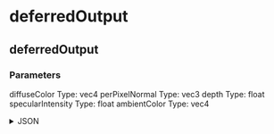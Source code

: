 # deferredOutput

## deferredOutput

### Parameters

diffuseColor
  Type: vec4
perPixelNormal
  Type: vec3
depth
  Type: float
specularIntensity
  Type: float
ambientColor
  Type: vec4

<details><summary>JSON</summary>

```
{
  "Type": "deferredOutput",
  "Name": "deferredOutput",
  "Category": 7,
  "InputPins": [
    {
      "Connection": null,
      "Id": "diffuseColor",
      "Type": "vec4"
    },
    {
      "Connection": null,
      "Id": "perPixelNormal",
      "Type": "vec3"
    },
    {
      "Connection": null,
      "Id": "depth",
      "Type": "float"
    },
    {
      "Connection": null,
      "Id": "specularIntensity",
      "Type": "float"
    },
    {
      "Connection": null,
      "Id": "ambientColor",
      "Type": "vec4"
    }
  ],
  "OutputPins": []
}
```

</details>

